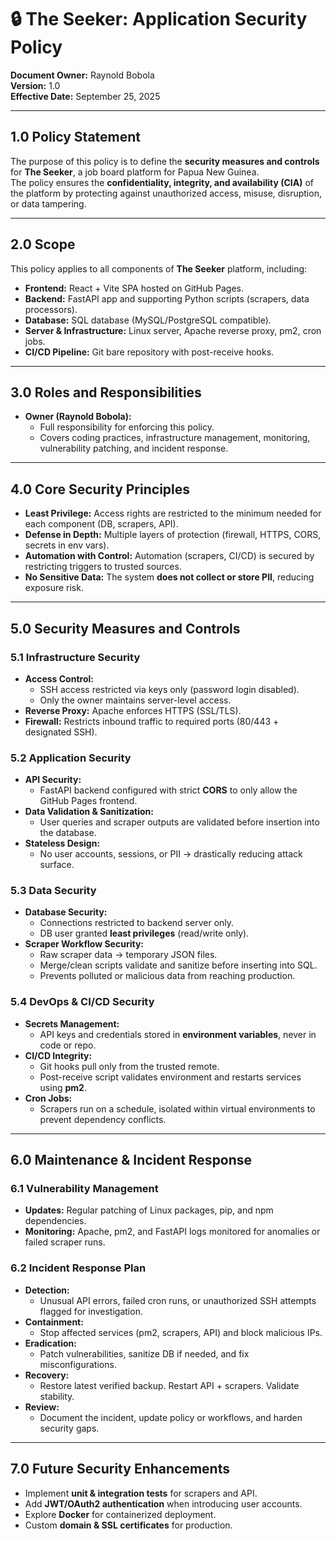 # 🔒 The Seeker: Application Security Policy  

**Document Owner:** Raynold Bobola  
**Version:** 1.0  
**Effective Date:** September 25, 2025  

---

## 1.0 Policy Statement  
The purpose of this policy is to define the **security measures and controls** for **The Seeker**, a job board platform for Papua New Guinea.  
The policy ensures the **confidentiality, integrity, and availability (CIA)** of the platform by protecting against unauthorized access, misuse, disruption, or data tampering.  

---

## 2.0 Scope  
This policy applies to all components of **The Seeker** platform, including:  

- **Frontend:** React + Vite SPA hosted on GitHub Pages.  
- **Backend:** FastAPI app and supporting Python scripts (scrapers, data processors).  
- **Database:** SQL database (MySQL/PostgreSQL compatible).  
- **Server & Infrastructure:** Linux server, Apache reverse proxy, pm2, cron jobs.  
- **CI/CD Pipeline:** Git bare repository with post-receive hooks.  

---

## 3.0 Roles and Responsibilities  
- **Owner (Raynold Bobola):**  
  - Full responsibility for enforcing this policy.  
  - Covers coding practices, infrastructure management, monitoring, vulnerability patching, and incident response.  

---

## 4.0 Core Security Principles  
- **Least Privilege:** Access rights are restricted to the minimum needed for each component (DB, scrapers, API).  
- **Defense in Depth:** Multiple layers of protection (firewall, HTTPS, CORS, secrets in env vars).  
- **Automation with Control:** Automation (scrapers, CI/CD) is secured by restricting triggers to trusted sources.  
- **No Sensitive Data:** The system **does not collect or store PII**, reducing exposure risk.  

---

## 5.0 Security Measures and Controls  

### 5.1 Infrastructure Security  
- **Access Control:**  
  - SSH access restricted via keys only (password login disabled).  
  - Only the owner maintains server-level access.  
- **Reverse Proxy:** Apache enforces HTTPS (SSL/TLS).  
- **Firewall:** Restricts inbound traffic to required ports (80/443 + designated SSH).  

### 5.2 Application Security  
- **API Security:**  
  - FastAPI backend configured with strict **CORS** to only allow the GitHub Pages frontend.  
- **Data Validation & Sanitization:**  
  - User queries and scraper outputs are validated before insertion into the database.  
- **Stateless Design:**  
  - No user accounts, sessions, or PII → drastically reducing attack surface.  

### 5.3 Data Security  
- **Database Security:**  
  - Connections restricted to backend server only.  
  - DB user granted **least privileges** (read/write only).  
- **Scraper Workflow Security:**  
  - Raw scraper data → temporary JSON files.  
  - Merge/clean scripts validate and sanitize before inserting into SQL.  
  - Prevents polluted or malicious data from reaching production.  

### 5.4 DevOps & CI/CD Security  
- **Secrets Management:**  
  - API keys and credentials stored in **environment variables**, never in code or repo.  
- **CI/CD Integrity:**  
  - Git hooks pull only from the trusted remote.  
  - Post-receive script validates environment and restarts services using **pm2**.  
- **Cron Jobs:**  
  - Scrapers run on a schedule, isolated within virtual environments to prevent dependency conflicts.  

---

## 6.0 Maintenance & Incident Response  

### 6.1 Vulnerability Management  
- **Updates:** Regular patching of Linux packages, pip, and npm dependencies.  
- **Monitoring:** Apache, pm2, and FastAPI logs monitored for anomalies or failed scraper runs.  

### 6.2 Incident Response Plan  
- **Detection:**  
  - Unusual API errors, failed cron runs, or unauthorized SSH attempts flagged for investigation.  
- **Containment:**  
  - Stop affected services (pm2, scrapers, API) and block malicious IPs.  
- **Eradication:**  
  - Patch vulnerabilities, sanitize DB if needed, and fix misconfigurations.  
- **Recovery:**  
  - Restore latest verified backup. Restart API + scrapers. Validate stability.  
- **Review:**  
  - Document the incident, update policy or workflows, and harden security gaps.  

---

## 7.0 Future Security Enhancements  
- Implement **unit & integration tests** for scrapers and API.  
- Add **JWT/OAuth2 authentication** when introducing user accounts.  
- Explore **Docker** for containerized deployment.  
- Custom **domain & SSL certificates** for production.  
